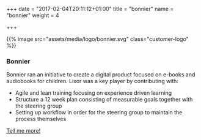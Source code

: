 +++
date = "2017-02-04T20:11:12+01:00"
title = "bonnier"
name = "bonnier"
weight = 4

+++

{{% image src="assets/media/logo/bonnier.svg" class="customer-logo" %}}
### Bonnier
Bonnier ran an initiative to create a digital product focused on e-books and audiobooks for children. Lixor was a key player by contributing with: 

* Agile and lean training focusing on experience driven learning
* Structure a 12 week plan consisting of measurable goals together with the steering group
* Setting up workflow in order for the steering group to maintain the process themselves


[Tell me more!](mailto:team@lixor.se?subject=Tell%20me%20more!&body=Hi!%20Please%20contact%20me%20so%20we%20can%20have%20coffe%20and%20talk%20about%20agile%20ways%20of%20working)
